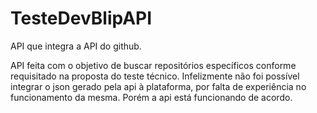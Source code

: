 # TesteDevBlipAPI
API que integra a API do github.

API feita com o objetivo de buscar repositórios específicos conforme requisitado na proposta do teste técnico. Infelizmente não foi possível integrar o json gerado pela api à plataforma, por falta de experiência no funcionamento da mesma. Porém a api está funcionando de acordo.
